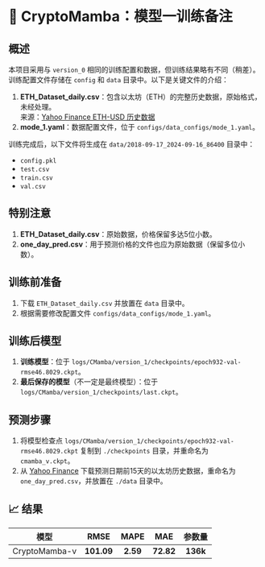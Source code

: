 # 🚀 CryptoMamba：模型一训练备注

## 概述

本项目采用与 `version_0` 相同的训练配置和数据，但训练结果略有不同（稍差）。  
训练配置文件存储在 `config` 和 `data` 目录中。以下是关键文件的介绍：

1. **ETH_Dataset_daily.csv**：包含以太坊（ETH）的完整历史数据，原始格式，未经处理。  
   来源：[Yahoo Finance ETH-USD 历史数据](https://finance.yahoo.com/quote/ETH-USD/history/)
2. **mode_1.yaml**：数据配置文件，位于 `configs/data_configs/mode_1.yaml`。

训练完成后，以下文件将生成在 `data/2018-09-17_2024-09-16_86400` 目录中：
- `config.pkl`
- `test.csv`
- `train.csv`
- `val.csv`

## 特别注意

1. **ETH_Dataset_daily.csv**：原始数据，价格保留多达5位小数。
2. **one_day_pred.csv**：用于预测价格的文件也应为原始数据（保留多位小数）。

## 训练前准备

1. 下载 `ETH_Dataset_daily.csv` 并放置在 `data` 目录中。
2. 根据需要修改配置文件 `configs/data_configs/mode_1.yaml`。

## 训练后模型

1. **训练模型**：位于 `logs/CMamba/version_1/checkpoints/epoch932-val-rmse46.8029.ckpt`。
2. **最后保存的模型**（不一定是最终模型）：位于 `logs/CMamba/version_1/checkpoints/last.ckpt`。

## 预测步骤

1. 将模型检查点 `logs/CMamba/version_1/checkpoints/epoch932-val-rmse46.8029.ckpt` 复制到 `./checkpoints` 目录，并重命名为 `cmamba_v.ckpt`。
2. 从 [Yahoo Finance](https://finance.yahoo.com/quote/ETH-USD/history/) 下载预测日期前15天的以太坊历史数据，重命名为 `one_day_pred.csv`，并放置在 `./data` 目录中。

## 📈 结果

<div align="center">

| 模型 | RMSE | MAPE | MAE | 参数量 |
| :--: | :--: | :--: | :--: |  :--: |
| CryptoMamba-v | **101.09** | **2.59** | **72.82** | **136k** |

</div>
